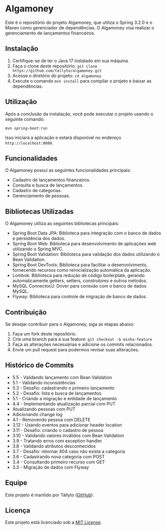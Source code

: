 # Algamoney

Este é o repositório do projeto Algamoney, que utiliza o Spring 3.2.0 e o Maven como gerenciador de dependências. O Algamoney visa realizar o gerenciamento de lançamentos financeiros.

## Instalação

1. Certifique-se de ter o Java 17 instalado em sua máquina.
2. Faça o clone deste repositório: `git clone https://github.com/tallyto/algamoney.git`
3. Acesse o diretório do projeto: `cd algamoney`
4. Execute o comando `mvn install` para compilar o projeto e baixar as dependências.

## Utilização

Após a conclusão da instalação, você pode executar o projeto usando o seguinte comando:

```
mvn spring-boot:run
```

Isso iniciará a aplicação e estará disponível no endereço `http://localhost:8080`.

## Funcionalidades

O Algamoney possui as seguintes funcionalidades principais:

- Cadastro de lançamentos financeiros.
- Consulta e busca de lançamentos.
- Cadastro de categorias.
- Gerenciamento de pessoas.

## Bibliotecas Utilizadas

O Algamoney utiliza as seguintes bibliotecas principais:

- Spring Boot Data JPA: Biblioteca para integração com o banco de dados e persistência dos dados.
- Spring Boot Web: Biblioteca para desenvolvimento de aplicações web utilizando o Spring MVC.
- Spring Boot Validation: Biblioteca para validação dos dados utilizando o Bean Validation.
- Spring Boot DevTools: Biblioteca para facilitar o desenvolvimento, fornecendo recursos como reinicialização automática da aplicação.
- Lombok: Biblioteca para redução de código boilerplate, gerando automaticamente getters, setters, construtores e outros métodos.
- MySQL Connector/J: Driver para conexão com o banco de dados MySQL.
- Flyway: Biblioteca para controle de migração de banco de dados.

## Contribuição

Se desejar contribuir para o Algamoney, siga as etapas abaixo:

1. Faça um fork deste repositório.
2. Crie uma branch para a sua feature: `git checkout -b minha-feature`
3. Faça as alterações necessárias e adicione os commits relacionados.
4. Envie um pull request para podermos revisar suas alterações.

## Histórico de Commits

- 5.5 - Validando lançamento com Bean Validation
- 5.1 - Validando inconsistências
- 5.3 - Desafio: cadastrando o primeiro lançamento
- 5.2 - Desafio: lista e busca de lançamentos
- 5.1 - Criando a migração e entidade de lançamento
- 4.4 - Implementando atualização parcial com PUT
- Atualizando pessoas com PUT
- Adicionando change log
- 4.1 - Removendo pessoa com DELETE
- 3.12 - Usando eventos para adicionar header location
- 3.11 - Desafio: criando o cadastro de pessoa
- 3.10 - Validando valores inválidos com Bean Validation
- 3.9 - Tratando erros com exception handler
- 3.8 - Validando atributos desconhecidos
- 3.7 - Desafio: retornar 404 caso não exista a categoria
- 3.6 - Cadastrando nova categoria com POST
- 3.4 - Consultando primeiro recurso com GET
- 3.3 - Migração de dados com Flyway

## Equipe

Este projeto é mantido por Tállyto ([GitHub](https://github.com/tallyto)).

## Licença

Este projeto está licenciado sob a [MIT License](https://opensource.org/licenses/MIT).